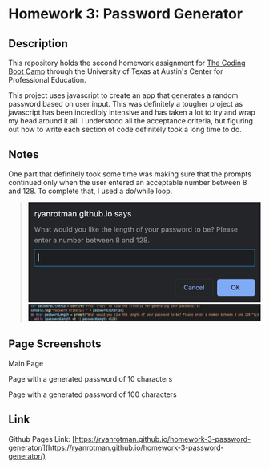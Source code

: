 # Homework 3: Password Generator

## Description
This repository holds the second homework assignment for [The Coding Boot Camp](https://techbootcamps.utexas.edu/coding/) through the University of Texas at Austin's Center for Professional Education.

This project uses javascript to create an app that generates a random password based on user input. This was definitely a tougher project as javascript has been incredibly intensive and has taken a lot to try and wrap my head around it all. I understood all the acceptance criteria, but figuring out how to write each section of code definitely took a long time to do.

## Notes
One part that definitely took some time was making sure that the prompts continued only when the user entered an acceptable number between 8 and 128. To complete that, I used a do/while loop.
> ![Screenshot_LengthInput](Assets/Images/ReadMe_ScreenShot_PasswordLengthInput.png)
> ![Screenshot_LengthInputCode](Assets/Images/ReadMe_ScreenShot_PasswordLengthInputCode.png)

## Page Screenshots
Main Page

Page with a generated password of 10 characters

Page with a generated password of 100 characters


## Link
Github Pages Link: [https://ryanrotman.github.io/homework-3-password-generator/](https://ryanrotman.github.io/homework-3-password-generator/)